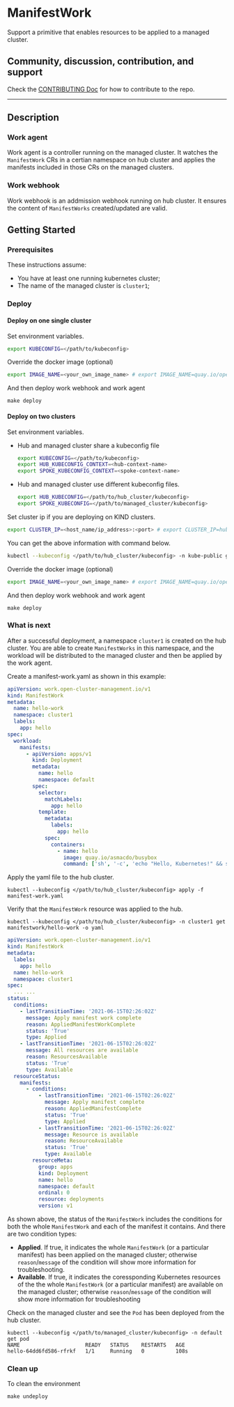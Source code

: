 # ManifestWork

Support a primitive that enables resources to be applied to a managed cluster.

## Community, discussion, contribution, and support

Check the [CONTRIBUTING Doc](CONTRIBUTING.md) for how to contribute to the repo.

<!--

You can reach the maintainers of this project at:

- [#xxx on Slack](https://slack.com/signin?redir=%2Fmessages%2Fxxx)

-->

------
## Description

### Work agent
Work agent is a controller running on the managed cluster. It watches the `ManifestWork` CRs in a certian namespace on hub cluster and applies the manifests included in those CRs on the managed clusters.

### Work webhook
Work webhook is an addmission webhook running on hub cluster. It ensures the content of `ManifestWorks` created/updated are valid.

## Getting Started

### Prerequisites

These instructions assume:

- You have at least one running kubernetes cluster;
- The name of the managed cluster is `cluster1`;

### Deploy

#### Deploy on one single cluster
Set environment variables.

```sh
export KUBECONFIG=</path/to/kubeconfig>
```

Override the docker image (optional)
```sh
export IMAGE_NAME=<your_own_image_name> # export IMAGE_NAME=quay.io/open-cluster-management/work:latest
```

And then deploy work webhook and work agent
```
make deploy
```

#### Deploy on two clusters

Set environment variables. 

- Hub and managed cluster share a kubeconfig file
    ```sh
    export KUBECONFIG=</path/to/kubeconfig>
    export HUB_KUBECONFIG_CONTEXT=<hub-context-name>
    export SPOKE_KUBECONFIG_CONTEXT=<spoke-context-name>
    ```
- Hub and managed cluster use different kubeconfig files.
    ```sh
    export HUB_KUBECONFIG=</path/to/hub_cluster/kubeconfig>
    export SPOKE_KUBECONFIG=</path/to/managed_cluster/kubeconfig>
    ```

Set cluster ip if you are deploying on KIND clusters.
```sh
export CLUSTER_IP=<host_name/ip_address>:<port> # export CLUSTER_IP=hub-control-plane:6443
```
You can get the above information with command below.
```sh
kubectl --kubeconfig </path/to/hub_cluster/kubeconfig> -n kube-public get configmap cluster-info -o yaml
```

Override the docker image (optional)
```sh
export IMAGE_NAME=<your_own_image_name> # export IMAGE_NAME=quay.io/open-cluster-management/work:latest
```

And then deploy work webhook and work agent
```
make deploy
```

### What is next
After a successful deployment, a namespace `cluster1` is created on the hub cluster. You are able to create `ManifestWorks` in this namespace, and the workload will be distributed to the managed cluster and then be applied by the work agent.

Create a manifest-work.yaml as shown in this example:
```yaml
apiVersion: work.open-cluster-management.io/v1
kind: ManifestWork
metadata:
  name: hello-work
  namespace: cluster1
  labels:
    app: hello
spec:
  workload:
    manifests:
      - apiVersion: apps/v1
        kind: Deployment
        metadata:
          name: hello
          namespace: default
        spec:
          selector:
            matchLabels:
              app: hello
          template:
            metadata:
              labels:
                app: hello
            spec:
              containers:
                - name: hello
                  image: quay.io/asmacdo/busybox
                  command: ['sh', '-c', 'echo "Hello, Kubernetes!" && sleep 3600']
```
Apply the yaml file to the hub cluster.

```
kubectl --kubeconfig </path/to/hub_cluster/kubeconfig> apply -f manifest-work.yaml
```

Verify that the `ManifestWork` resource was applied to the hub.

```
kubectl --kubeconfig </path/to/hub_cluster/kubeconfig> -n cluster1 get manifestwork/hello-work -o yaml
```

```yaml
apiVersion: work.open-cluster-management.io/v1
kind: ManifestWork
metadata:
  labels:
    app: hello
  name: hello-work
  namespace: cluster1
spec:
  ... ...
status:
  conditions:
    - lastTransitionTime: '2021-06-15T02:26:02Z'
      message: Apply manifest work complete
      reason: AppliedManifestWorkComplete
      status: 'True'
      type: Applied
    - lastTransitionTime: '2021-06-15T02:26:02Z'
      message: All resources are available
      reason: ResourcesAvailable
      status: 'True'
      type: Available
  resourceStatus:
    manifests:
      - conditions:
          - lastTransitionTime: '2021-06-15T02:26:02Z'
            message: Apply manifest complete
            reason: AppliedManifestComplete
            status: 'True'
            type: Applied
          - lastTransitionTime: '2021-06-15T02:26:02Z'
            message: Resource is available
            reason: ResourceAvailable
            status: 'True'
            type: Available
        resourceMeta:
          group: apps
          kind: Deployment
          name: hello
          namespace: default
          ordinal: 0
          resource: deployments
          version: v1

```
As shown above, the status of the `ManifestWork` includes the conditions for both the whole `ManifestWork` and each of the manifest it contains. And there are two condition types:
- **Applied**. If true, it indicates the whole `ManifestWork` (or a particular manifest) has been applied on the managed cluster; otherwise `reason`/`message` of the condition will show more information for troubleshooting.
- **Available**. If true, it indicates the coressponding Kubernetes resources of the the whole `ManifestWork` (or a particular manifest) are available on the managed cluster; otherwise `reason`/`message` of the condition will show more information for troubleshooting

Check on the managed cluster and see the `Pod` has been deployed from the hub cluster.
```
kubectl --kubeconfig </path/to/managed_cluster/kubeconfig> -n default get pod
NAME                     READY   STATUS    RESTARTS   AGE
hello-64dd6fd586-rfrkf   1/1     Running   0          108s
```

### Clean up
To clean the environment
```
make undeploy
```

<!--
## XXX References

If you have any further question about xxx, please refer to
[XXX help documentation](docs/xxx_help.md) for further information.
-->
